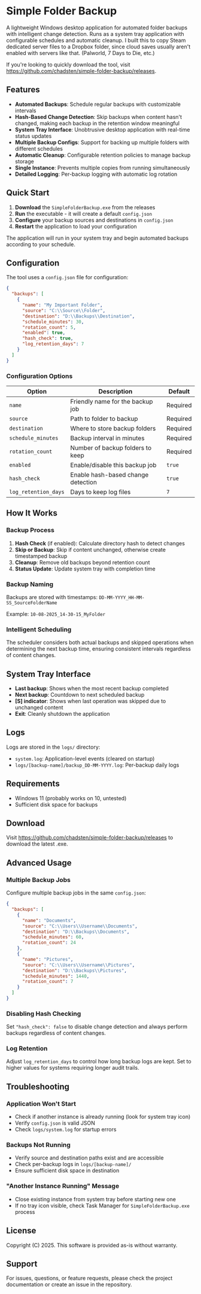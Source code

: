 # Simple Folder Backup

A lightweight Windows desktop application for automated folder backups with intelligent change detection. Runs as a system tray application with configurable schedules and automatic cleanup. I built this to copy Steam dedicated server files to a Dropbox folder, since cloud saves usually aren't enabled with servers like that. (Palworld, 7 Days to Die, etc.) 

If you're looking to quickly download the tool, visit https://github.com/chadsten/simple-folder-backup/releases.

## Features

- **Automated Backups**: Schedule regular backups with customizable intervals
- **Hash-Based Change Detection**: Skip backups when content hasn't changed, making each backup in the retention window meaningful
- **System Tray Interface**: Unobtrusive desktop application with real-time status updates
- **Multiple Backup Configs**: Support for backing up multiple folders with different schedules
- **Automatic Cleanup**: Configurable retention policies to manage backup storage
- **Single Instance**: Prevents multiple copies from running simultaneously
- **Detailed Logging**: Per-backup logging with automatic log rotation

## Quick Start

1. **Download** the `SimpleFolderBackup.exe` from the releases
2. **Run** the executable - it will create a default `config.json`
3. **Configure** your backup sources and destinations in `config.json`
4. **Restart** the application to load your configuration

The application will run in your system tray and begin automated backups according to your schedule.

## Configuration

The tool uses a `config.json` file for configuration:

```json
{
  "backups": [
    {
      "name": "My Important Folder",
      "source": "C:\\Source\\Folder",
      "destination": "D:\\Backups\\Destination",
      "schedule_minutes": 30,
      "rotation_count": 5,
      "enabled": true,
      "hash_check": true,
      "log_retention_days": 7
    }
  ]
}
```

### Configuration Options

| Option | Description | Default |
|--------|-------------|---------|
| `name` | Friendly name for the backup job | Required |
| `source` | Path to folder to backup | Required |
| `destination` | Where to store backup folders | Required |
| `schedule_minutes` | Backup interval in minutes | Required |
| `rotation_count` | Number of backup folders to keep | Required |
| `enabled` | Enable/disable this backup job | `true` |
| `hash_check` | Enable hash-based change detection | `true` |
| `log_retention_days` | Days to keep log files | `7` |

## How It Works

### Backup Process
1. **Hash Check** (if enabled): Calculate directory hash to detect changes
2. **Skip or Backup**: Skip if content unchanged, otherwise create timestamped backup
3. **Cleanup**: Remove old backups beyond retention count
4. **Status Update**: Update system tray with completion time

### Backup Naming
Backups are stored with timestamps: `DD-MM-YYYY_HH-MM-SS_SourceFolderName`

Example: `10-08-2025_14-30-15_MyFolder`

### Intelligent Scheduling
The scheduler considers both actual backups and skipped operations when determining the next backup time, ensuring consistent intervals regardless of content changes.

## System Tray Interface

- **Last backup**: Shows when the most recent backup completed
- **Next backup**: Countdown to next scheduled backup
- **[S] indicator**: Shows when last operation was skipped due to unchanged content
- **Exit**: Cleanly shutdown the application

## Logs

Logs are stored in the `logs/` directory:
- `system.log`: Application-level events (cleared on startup)
- `logs/[backup-name]/backup_DD-MM-YYYY.log`: Per-backup daily logs

## Requirements

- Windows 11 (probably works on 10, untested)
- Sufficient disk space for backups

## Download
Visit https://github.com/chadsten/simple-folder-backup/releases to download the latest .exe.

## Advanced Usage

### Multiple Backup Jobs
Configure multiple backup jobs in the same `config.json`:

```json
{
  "backups": [
    {
      "name": "Documents",
      "source": "C:\\Users\\Username\\Documents",
      "destination": "D:\\Backups\\Documents",
      "schedule_minutes": 60,
      "rotation_count": 24
    },
    {
      "name": "Pictures",
      "source": "C:\\Users\\Username\\Pictures", 
      "destination": "D:\\Backups\\Pictures",
      "schedule_minutes": 1440,
      "rotation_count": 7
    }
  ]
}
```

### Disabling Hash Checking
Set `"hash_check": false` to disable change detection and always perform backups regardless of content changes.

### Log Retention
Adjust `log_retention_days` to control how long backup logs are kept. Set to higher values for systems requiring longer audit trails.

## Troubleshooting

### Application Won't Start
- Check if another instance is already running (look for system tray icon)
- Verify `config.json` is valid JSON
- Check `logs/system.log` for startup errors

### Backups Not Running  
- Verify source and destination paths exist and are accessible
- Check per-backup logs in `logs/[backup-name]/`
- Ensure sufficient disk space in destination

### "Another Instance Running" Message
- Close existing instance from system tray before starting new one
- If no tray icon visible, check Task Manager for `SimpleFolderBackup.exe` process

## License

Copyright (C) 2025. This software is provided as-is without warranty.

## Support

For issues, questions, or feature requests, please check the project documentation or create an issue in the repository.
